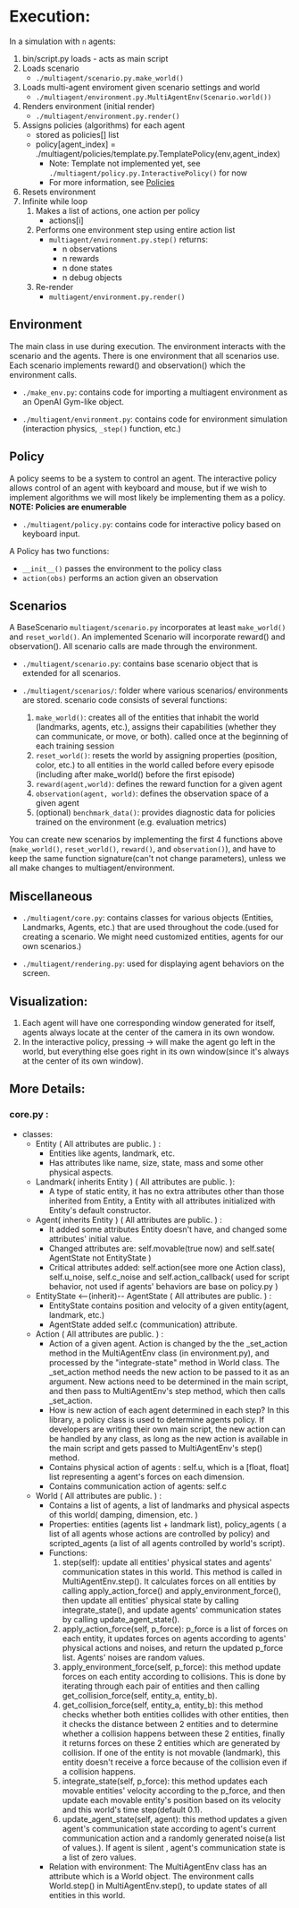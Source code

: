 # Execution:

In a simulation with `n` agents:

1. bin/script.py loads - acts as main script
2. Loads scenario
    - `./multiagent/scenario.py.make_world()`
3. Loads multi-agent enviroment given scenario settings and world
    - `./multiagent/environment.py.MultiAgentEnv(Scenario.world())`
4. Renders environment (initial render)
    - `./multiagent/environment.py.render()`
5. Assigns policies (algorithms) for each agent
    - stored as policies[] list
    - policy[agent_index] = ./multiagent/policies/template.py.TemplatePolicy(env,agent_index)
        - Note: Template not implemented yet, see `./multiagent/policy.py.InteractivePolicy()` for now
        - For more information, see [Policies](#POLICIES)
6. Resets environment
7. Infinite while loop
    1. Makes a list of actions, one action per policy
        - actions[i]
    2. Performs one environment step using entire action list
        - `multiagent/environment.py.step()` returns:
            - n observations
            - n rewards
            - n done states
            - n debug objects
    3. Re-render
        - `multiagent/environment.py.render()`

## Environment

The main class in use during execution. The environment interacts with the scenario and the agents. There is one environment that all scenarios use. Each scenario implements reward() and observation() which the environment calls.

- `./make_env.py`: contains code for importing a multiagent environment as an OpenAI Gym-like object.

- `./multiagent/environment.py`: contains code for environment simulation (interaction physics, `_step()` function, etc.)

## Policy <a name="POLICIES"></a>

A policy seems to be a system to control an agent. The interactive policy allows control of an agent with keyboard and mouse, but if we wish to implement algorithms we will most likely be implementing them as a policy. **NOTE: Policies are enumerable**

- `./multiagent/policy.py`: contains code for interactive policy based on keyboard input.

A Policy has two functions:

- `__init__()` passes the environment to the policy class
- `action(obs)` performs an action given an observation


## Scenarios

A BaseScenario `multiagent/scenario.py` incorporates at least `make_world()` and `reset_world()`. An implemented Scenario will incorporate reward() and observation(). All scenario calls are made through the environment.

- `./multiagent/scenario.py`: contains base scenario object that is extended for all scenarios.

- `./multiagent/scenarios/`: folder where various scenarios/ environments are stored. scenario code consists of several functions:
    1) `make_world()`: creates all of the entities that inhabit the world (landmarks, agents, etc.), assigns their capabilities (whether they can communicate, or move, or both).
     called once at the beginning of each training session
    2) `reset_world()`: resets the world by assigning properties (position, color, etc.) to all entities in the world
    called before every episode (including after make_world() before the first episode)
    3) `reward(agent,world)`: defines the reward function for a given agent
    4) `observation(agent, world)`: defines the observation space of a given agent
    5) (optional) `benchmark_data()`: provides diagnostic data for policies trained on the environment (e.g. evaluation metrics)

You can create new scenarios by implementing the first 4 functions above (`make_world()`, `reset_world()`, `reward()`, and `observation()`), and have to keep the same function signature(can't not change parameters), unless we all make changes to multiagent/environment.

## Miscellaneous

- `./multiagent/core.py`: contains classes for various objects (Entities, Landmarks, Agents, etc.) that are used throughout the code.(used for creating a scenario. We might need customized entities, agents for our own scenarios.)

- `./multiagent/rendering.py`: used for displaying agent behaviors on the screen.

## Visualization:

1. Each agent will have one corresponding window generated for itself, agents always locate at the center of the camera in     its own wondow.    
2.  In the interactive policy, pressing -> will make the agent go left in the world, but everything else goes right in its  own window(since it's always at the center of its own window).  

## More Details:  
### core.py :  
- classes: 
  - Entity ( All attributes are public. ) : 
    - Entities like agents, landmark, etc.
    - Has attributes like name, size, state, mass and some other physical aspects. 
  - Landmark( inherits Entity ) ( All attributes are public. ):
     - A type of static entity, it has no extra attributes other than those inherited from Entity, a Entity with all attributes initialized with Entity's default constructor.
  - Agent( inherits Entity ) ( All attributes are public. ) :  
     - It added some attributes Entity doesn't have, and changed some attributes' initial value. 
     - Changed attributes are: self.movable(true now) and self.sate( AgentState not EntityState )
     - Critical attributes added: self.action(see more one Action class), self.u_noise, self.c_noise and self.action_callback( used for script behavior, not used if agents' behaviors are base on policy.py )
  - EntityState <--(inherit)-- AgentState ( All attributes are public. ) :  
     - EntityState contains position and velocity of a given entity(agent, landmark, etc.) 
     - AgentState added self.c (communication) attribute. 
  - Action ( All attributes are public. ) :  
    - Action of a given agent. Action is changed  by the the _set_action method in the MultiAgentEnv class (in environment.py), and processed by the "integrate-state" method in World class. The _set_action method needs the new action to be passed to it as an argument. New actions need to be determined in the main script, and then pass to MultiAgentEnv's step method, which then calls _set_action.
    - How is new action of each agent determined  in each step? In this library, a policy class is used to determine agents policy. If developers are writing their own main script, the new action can be handled by any class, as long as the new action is available in the main script and gets passed to MultiAgentEnv's step() method.
    - Contains physical action of agents : self.u, which is a [float, float] list representing a agent's forces on each dimension. 
    - Contains communication action of agents: self.c
  - World ( All attributes are public. ) :
    - Contains a list of agents, a list of landmarks and physical aspects of this world( damping, dimension, etc. )
    - Properties: 
      entities (agents list + landmark list), policy_agents ( a list of all agents whose actions are controlled by policy) and scripted_agents (a list of all agents controlled by world's script).
    - Functions:
      1.  step(self): update all entities' physical states and agents' communication states in this world. This method is called in MultiAgentEnv.step().  It calculates forces on all entities by calling apply_action_force() and apply_environment_force(), then update all entities' physical state by calling integrate_state(), and update agents' communication states by calling update_agent_state().
      2.  apply_action_force(self, p_force): p_force is a list of forces on each entity, it updates forces on agents according to agents' physical actions and noises, and return the updated p_force list. Agents' noises are random values.
      3.  apply_environment_force(self, p_force): this method update forces on each entity according to collisions. This is done by iterating through each pair of entities and then calling get_collision_force(self, entity_a, entity_b).
      4.  get_collision_force(self, entity_a, entity_b): this method checks whether both entities collides with other entities, then it checks the distance between 2 entities and to determine whether a collision happens between these 2 entities, finally it returns forces on these 2 entities which are generated by collision. If one of the entity is not movable (landmark), this entity doesn't receive a force because of the collision even if a collision  happens.
      5.  integrate_state(self, p_force): this method updates each movable entities' velocity according to the p_force, and then update each movable entity's position based on its velocity and this world's time step(default 0.1).
      6.  update_agent_state(self, agent): this method updates a given agent's communication state according to agent's current communication action and a randomly generated noise(a list of values.). If agent is silent , agent's communication state is a list of zero values. 
    - Relation with environment:  The MultiAgentEnv class has an attribute which is a World object. The environment calls World.step() in MultiAgentEnv.step(), to update states of all entities in this world.
